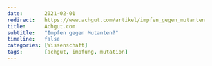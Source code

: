 ```yaml
---
date:       2021-02-01
redirect:   https://www.achgut.com/artikel/impfen_gegen_mutanten
title:      Achgut.com
subtitle:   "Impfen gegen Mutanten?"
timeline:   false
categories: [Wissenschaft]
tags:       [achgut, impfung, mutation]
---
```

